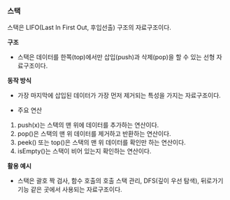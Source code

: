 ### 스택

스택은 LIFO(Last In First Out, 후입선출) 구조의 자료구조이다.

**구조**
* 스택은 데이터를 한쪽(top)에서만 삽입(push)과 삭제(pop)을 할 수 있는 선형 자료구조이다.

**동작 방식**
* 가장 마지막에 삽입된 데이터가 가장 먼저 제거되는 특성을 가지는 자료구조이다.

* 주요 연산

1. push(x)는 스택의 맨 위에 데이터를 추가하는 연산이다.
2. pop()은 스택의 맨 위 데이터를 제거하고 반환하는 연산이다.
3. peek() 또는 top()은 스택의 맨 위 데이터를 확인만 하는 연산이다.
4. isEmpty()는 스택이 비어 있는지 확인하는 연산이다.

**활용 예시**
* 스택은 괄호 짝 검사, 함수 호출의 호출 스택 관리, DFS(깊이 우선 탐색), 뒤로가기 기능 같은 곳에서 사용되는 자료구조이다.